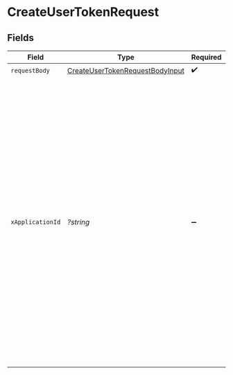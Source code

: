 # CreateUserTokenRequest


## Fields

| Field                                                                                                                                                                                                                                                                                                                                                                    | Type                                                                                                                                                                                                                                                                                                                                                                     | Required                                                                                                                                                                                                                                                                                                                                                                 | Description                                                                                                                                                                                                                                                                                                                                                              | Example                                                                                                                                                                                                                                                                                                                                                                  |
| ------------------------------------------------------------------------------------------------------------------------------------------------------------------------------------------------------------------------------------------------------------------------------------------------------------------------------------------------------------------------ | ------------------------------------------------------------------------------------------------------------------------------------------------------------------------------------------------------------------------------------------------------------------------------------------------------------------------------------------------------------------------ | ------------------------------------------------------------------------------------------------------------------------------------------------------------------------------------------------------------------------------------------------------------------------------------------------------------------------------------------------------------------------ | ------------------------------------------------------------------------------------------------------------------------------------------------------------------------------------------------------------------------------------------------------------------------------------------------------------------------------------------------------------------------ | ------------------------------------------------------------------------------------------------------------------------------------------------------------------------------------------------------------------------------------------------------------------------------------------------------------------------------------------------------------------------ |
| `requestBody`                                                                                                                                                                                                                                                                                                                                                            | [CreateUserTokenRequestBodyInput](../../models/operations/CreateUserTokenRequestBodyInput.md)                                                                                                                                                                                                                                                                            | :heavy_check_mark:                                                                                                                                                                                                                                                                                                                                                       | N/A                                                                                                                                                                                                                                                                                                                                                                      |                                                                                                                                                                                                                                                                                                                                                                          |
| `xApplicationId`                                                                                                                                                                                                                                                                                                                                                         | *?string*                                                                                                                                                                                                                                                                                                                                                                | :heavy_minus_sign:                                                                                                                                                                                                                                                                                                                                                       | Application ID calling the API. Specify your assigned Application ID, otherwise, use the default value or leave it empty if you aren't assigned any Application ID. It can be specified in the header or in the body. If you're building your own application, refer to our [guide](https://developer.exactpay.com/docs/authentication) on how to get an Application ID. | admin-pwa                                                                                                                                                                                                                                                                                                                                                                |